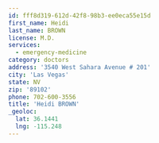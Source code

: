```yaml
---
id: fff8d319-612d-42f8-98b3-ee0eca55e15d
first_name: Heidi
last_name: BROWN
license: M.D.
services:
  - emergency-medicine
category: doctors
address: '3540 West Sahara Avenue # 201'
city: 'Las Vegas'
state: NV
zip: '89102'
phone: 702-600-3556
title: 'Heidi BROWN'
_geoloc:
  lat: 36.1441
  lng: -115.248
---
```

